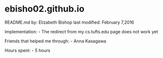 # ebisho02.github.io

README.md
by: Elizabeth Bishop
last modified: February 7,2016

Implementation:
	- The redirect from my cs.tufts.edu page does not work yet
	
Friends that helped me through:
	- Anna Kasagawa
	
Hours spent:
	- 5 hours